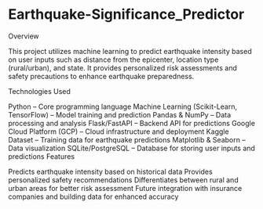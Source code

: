 # Earthquake-Significance_Predictor
Overview

This project utilizes machine learning to predict earthquake intensity based on user inputs such as distance from the epicenter, location type (rural/urban), and state. It provides personalized risk assessments and safety precautions to enhance earthquake preparedness.

Technologies Used

Python – Core programming language
Machine Learning (Scikit-Learn, TensorFlow) – Model training and prediction
Pandas & NumPy – Data processing and analysis
Flask/FastAPI – Backend API for predictions
Google Cloud Platform (GCP) – Cloud infrastructure and deployment
Kaggle Dataset – Training data for earthquake predictions
Matplotlib & Seaborn – Data visualization
SQLite/PostgreSQL – Database for storing user inputs and predictions
Features

Predicts earthquake intensity based on historical data
Provides personalized safety recommendations
Differentiates between rural and urban areas for better risk assessment
Future integration with insurance companies and building data for enhanced accuracy
